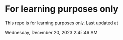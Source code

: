 # For learning purposes only
This repo is for learning purposes only.
Last updated at

Wednesday, December 20, 2023 2:45:46 AM


